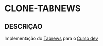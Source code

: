 # CLONE-TABNEWS

## DESCRIÇÃO

Implementação do [Tabnews](https://www.tabnews.com.br/) para o [Curso dev](https://curso.dev)
